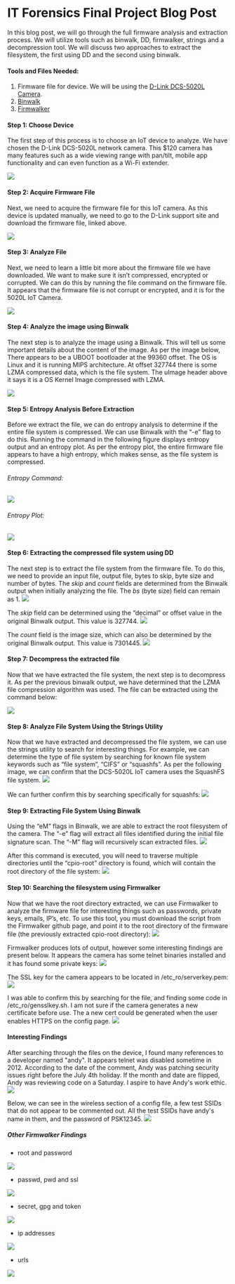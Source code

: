# IT Forensics Final Project Blog Post 

In this blog post, we will go through the full firmware analysis and extraction process. We will utilize tools such as binwalk, DD, firmwalker, strings and a decompression tool. We will discuss two approaches to extract the filesystem, the first using DD and the second using binwalk. 


#### Tools and Files Needed:
1. Firmware file for device. We will be using the [D-Link DCS-5020L Camera](https://support.dlink.ca/ProductInfo.aspx?m=DCS-5020L).
2. [Binwalk](https://github.com/ReFirmLabs/binwalk)
3. [Firmwalker](https://github.com/craigz28/firmwalker)


#### Step 1: Choose Device
The first step of this process is to choose an IoT device to analyze. We have chosen the D-Link DCS-5020L network camera. This $120 camera has many features such as a wide viewing range with pan/tilt, mobile app functionality and can even function as a Wi-Fi extender. 

<img src="image17.png">


#### Step 2: Acquire Firmware File
Next, we need to acquire the firmware file for this IoT camera. As this device is updated manually, we need to go to the D-Link support site and download the firmware file, linked above. 

<img src="image3.png">


#### Step 3: Analyze File
Next, we need to learn a little bit more about the firmware file we have downloaded. We want to make sure it isn’t compressed, encrypted or corrupted. We can do this by running the file command on the firmware file. It appears that the firmware file is not corrupt or encrypted, and it is for the 5020L IoT Camera. 

<img src="image9.png">


#### Step 4: Analyze the image using Binwalk
The next step is to analyze the image using a Binwalk. This will tell us some important details about the content of the image. As per the image below, There appears to be a UBOOT bootloader at the 99360 offset. The OS is Linux and it is running MIPS architecture. At offset 327744 there is some LZMA compressed data, which is the file system. The uImage header above it says it is a OS Kernel Image compressed with LZMA. 

<img src="image16.png">


#### Step 5: Entropy Analysis Before Extraction
Before we extract the file, we can do entropy analysis to determine if the entire file system is compressed. We can use Binwalk with the “-e” flag to do this. Running the command in the following figure displays entropy output and an entropy plot. As per the entropy plot, the entire firmware file appears to have a high entropy, which makes sense, as the file system is compressed. 

###### Entropy Command:
<img src="image6.png">

###### Entropy Plot: 
<img src="image14.png">


#### Step 6: Extracting the compressed file system using DD
The next step is to extract the file system from the firmware file. To do this, we need to provide an input file, output file, bytes to skip, byte size and number of bytes. The *skip* and *count* fields are determined from the Binwalk output when initially analyzing the file. The *bs* (byte size) field can remain as 1.
<img src="image11.png">

The *skip* field can be determined using the “decimal” or offset value in the original Binwalk output. This value is 327744. 
<img src="image13.png">

The *count* field is the image size, which can also be determined by the original Binwalk output. This value is 7301445. 
<img src="image4.png">


#### Step 7: Decompress the extracted file
Now that we have extracted the file system, the next step is to decompress it. As per the previous binwalk output, we have determined that the LZMA file compression algorithm was used. The file can be extracted using the command below:

<img src="image12.png">


#### Step 8: Analyze File System Using the Strings Utility
Now that we have extracted and decompressed the file system, we can use the strings utility to search for interesting things. For example, we can determine the type of file system by searching for known file system keywords such as “file system”, “CIFS” or “squashfs”. As per the following image, we can confirm that the DCS-5020L IoT camera uses the SquashFS file system. 
<img src="image8.png">

We can further confirm this by searching specifically for squashfs:
<img src="image1.png">


#### Step 9: Extracting File System Using Binwalk
Using the “eM” flags in Binwalk, we are able to extract the root filesystem of the camera. The “-e” flag will extract all files identified during the initial file signature scan. The “-M” flag will recursively scan extracted files.
<img src="image15.png">


After this command is executed, you will need to traverse multiple directories until the “cpio-root” directory is found, which will contain the root directory of the file system:
<img src="image5.png">


#### Step 10: Searching the filesystem using Firmwalker
Now that we have the root directory extracted, we can use Firmwalker to analyze the firmware file for interesting things such as passwords, private keys, emails, IP’s, etc. To use this tool, you must download the script from the Firmwalker github page, and point it to the root directory of the firmware file (the previously extracted cpio-root directory):
<img src="image10.png">


Firmwalker produces lots of output, however some interesting findings are present below. It appears the camera has some telnet binaries installed and it has found some private keys: 
<img src="image7.png">

The SSL key for the camera appears to be located in /etc_ro/serverkey.pem:
<img src="image2.png">

I was able to confirm this by searching for the file, and finding some code in /etc_ro/gensslkey.sh. I am not sure if the camera generates a new certificate before use. The a new cert could be generated when the user enables HTTPS on the config page.
<img src="image25.png">



#### Interesting Findings
After searching through the files on the device, I found many references to a developer named "andy". It appears telnet was disabled sometime in 2012. According to the date of the comment, Andy was patching security issues right before the July 4th holiday. If the month and date are flipped, Andy was reviewing code on a Saturday. I aspire to have Andy's work ethic.  
<img src="image27.png">


Below, we can see in the wireless section of a config file, a few test SSIDs that do not appear to be commented out. All the test SSIDs have andy's name in them, and the password of PSK12345. 
<img src="image26.png">



##### Other Firmwalker Findings

* root and password 

<img src="image18.png">

* passwd, pwd and ssl 

<img src="image19.png">

* secret, gpg and token

<img src="image20.png">

* ip addresses

<img src="image21.png">

* urls

<img src="image22.png">








